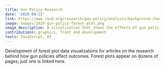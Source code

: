 ```yaml
---
title: Gun Policy Research
date: '2020-04-22'
link: https://www.rand.org/research/gun-policy/analysis/background-checks/violent-crime.html
image: images/2020-gun-policy-forest-plot.png
image_description: A visualization that shows the effects of gun policies on violent crime.
contributions: graphics, front end development
tools: JavaScript, D3
---
```


Development of forest plot data visualizations for articles on the research behind how gun policies affect outcomes. Forest plots appear on dozens of pages; just one is linked here.
